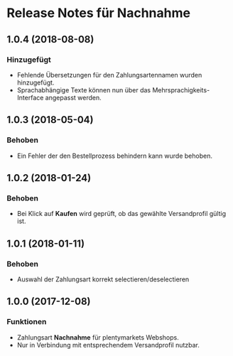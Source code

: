 # Release Notes für Nachnahme

## 1.0.4 (2018-08-08)

### Hinzugefügt
- Fehlende Übersetzungen für den Zahlungsartennamen wurden hinzugefügt.
- Sprachabhängige Texte können nun über das Mehrsprachigkeits-Interface angepasst werden.

## 1.0.3 (2018-05-04)

### Behoben
- Ein Fehler der den Bestellprozess behindern kann wurde behoben.

## 1.0.2 (2018-01-24)

### Behoben
- Bei Klick auf **Kaufen** wird geprüft, ob das gewählte Versandprofil gültig ist.

## 1.0.1 (2018-01-11)

### Behoben

- Auswahl der Zahlungsart korrekt selectieren/deselectieren

## 1.0.0 (2017-12-08)

### Funktionen

- Zahlungsart **Nachnahme** für plentymarkets Webshops.
- Nur in Verbindung mit entsprechendem Versandprofil nutzbar.
